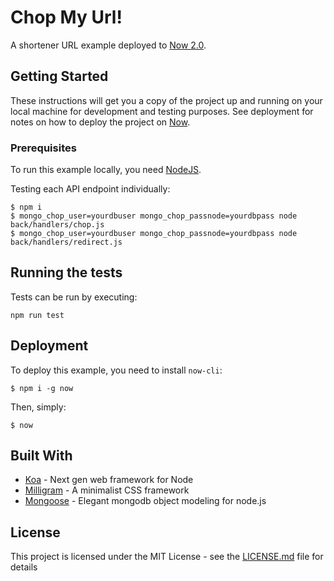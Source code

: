 # Chop My Url!

A shortener URL example deployed to [Now 2.0](https://now.sh/).

## Getting Started

These instructions will get you a copy of the project up and running on your local machine for development and testing purposes. See deployment for notes on how to deploy the project on [Now](https://now.sh/).

### Prerequisites

To run this example locally, you need [NodeJS](https://nodejs.org/).

Testing each API endpoint individually:

```shell
$ npm i
$ mongo_chop_user=yourdbuser mongo_chop_passnode=yourdbpass node back/handlers/chop.js
$ mongo_chop_user=yourdbuser mongo_chop_passnode=yourdbpass node back/handlers/redirect.js
```

## Running the tests

Tests can be run by executing:

```
npm run test
```

## Deployment

To deploy this example, you need to install `now-cli`:

```
$ npm i -g now
```

Then, simply:

```
$ now
```

## Built With

* [Koa](https://koajs.com/) - Next gen web framework for Node
* [Milligram](https://milligram.io/) - A minimalist CSS framework
* [Mongoose](https://mongoosejs.com/) - Elegant mongodb object modeling for node.js

## License

This project is licensed under the MIT License - see the [LICENSE.md](LICENSE.md) file for details

